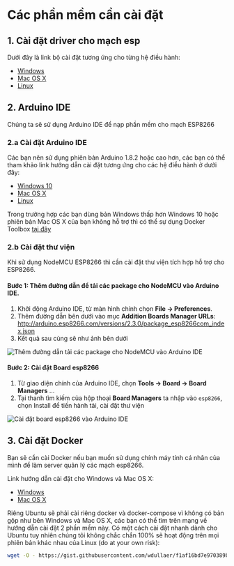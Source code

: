 # Các phần mềm cần cài đặt
## 1. Cài đặt driver cho mạch esp
Dưới đây là link bộ cài đặt tương ứng cho từng hệ điều hành:
- [Windows](https://github.com/makerhanoi/meo-guide/raw/master/esp8266-drivers/CH341SER_WINDOWS.zip)
- [Mac OS X](https://github.com/makerhanoi/meo-guide/raw/master/esp8266-drivers/CH341SER_MAC-1.4.zip)
- [Linux](https://github.com/makerhanoi/meo-guide/raw/master/esp8266-drivers/CH341SER_LINUX.ZIP)

## 2. Arduino IDE
Chúng ta sẽ sử dụng Arduino IDE để nạp phần mềm cho mạch ESP8266

### 2.a Cài đặt Arduino IDE
Các bạn nên sử dụng phiên bản Arduino 1.8.2 hoặc cao hơn, các bạn có thể tham khảo link hướng dẫn cài đặt tương ứng cho các hệ điều hành ở dưới đây:
- [Windows 10](https://www.arduino.cc/en/Guide/Windows)
- [Mac OS X](https://www.arduino.cc/en/Guide/MacOSX)
- [Linux](https://www.arduino.cc/en/Guide/Linux)

Trong trường hợp các bạn dùng bản Windows thấp hơn Windows 10 hoặc phiên bản Mac OS X của bạn không hỗ trợ thì có thể sự dụng Docker Toolbox [tại đây](https://docs.docker.com/toolbox/overview/#ready-to-get-started)

### 2.b Cài đặt thư viện 

Khi sử dụng NodeMCU ESP8266 thì cần cài đặt thư viện tích hợp hỗ trợ cho ESP8266.

#### Bước 1: Thêm đường dẫn để tải các package cho NodeMCU vào Arduino IDE.

1. Khởi động Arduino IDE, từ màn hình chính chọn **File → Preferences**. 
2. Thêm đường dẫn bên dưới vào mục **Addition Boards Manager URLs**: http://arduino.esp8266.com/versions/2.3.0/package_esp8266com_index.json
3. Kết quả sau cùng sẽ như ảnh bên dưới

![](https://raw.githubusercontent.com/makerhanoi/meo-guide/master/step1.png "Thêm đường dẫn tải các package cho NodeMCU vào Arduino IDE")

#### Bước 2: Cài đặt Board esp8266

1. Từ giao diện chính của Arduino IDE, chọn **Tools → Board → Board Managers** ...
2. Tại thanh tìm kiếm của hộp thoại **Board Managers** ta nhập vào `esp8266`, chọn Install để tiến hành tải, cài đặt thư viện 

![](https://raw.githubusercontent.com/makerhanoi/meo-guide/master/step2.png "Cài đặt board esp8266 vào Arduino IDE")

## 3. Cài đặt Docker
Bạn sẽ cần cài Docker nếu bạn muốn sử dụng chính máy tính cá nhân của mình để làm server quản lý các mạch esp8266.

Link hướng dẫn cài đặt cho Windows và Mac OS X:

- [Windows](https://docs.docker.com/docker-for-windows/install/)
- [Mac OS X](https://docs.docker.com/docker-for-mac/install/#download-docker-for-mac)

Riêng Ubuntu sẽ phải cài riêng docker và docker-compose vì không có bản gộp như bên Windows và Mac OS X, các bạn có thể tìm trên mạng về hướng dẫn cài đặt 2 phần mềm này. Có một cách cài đặt nhanh dành cho Ubuntu tuy nhiên chúng tôi không chắc chắn 100% sẽ hoạt động trên mọi phiên bản khác nhau của Linux (do at your own risk):

```bash
wget -O - https://gist.githubusercontent.com/wdullaer/f1af16bd7e970389bad3/raw/install.sh| bash
```
